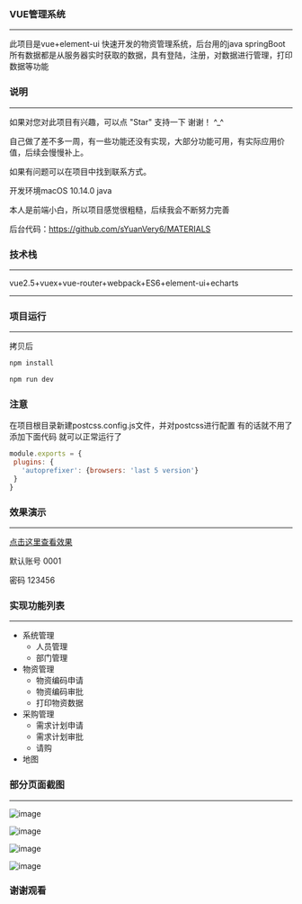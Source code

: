 ### VUE管理系统

---

此项目是vue+element-ui 快速开发的物资管理系统，后台用的java springBoot 所有数据都是从服务器实时获取的数据，具有登陆，注册，对数据进行管理，打印数据等功能



### 说明

---

如果对您对此项目有兴趣，可以点 "Star" 支持一下 谢谢！ ^_^

自己做了差不多一周，有一些功能还没有实现，大部分功能可用，有实际应用价值，后续会慢慢补上。

如果有问题可以在项目中找到联系方式。

开发环境macOS 10.14.0   java

本人是前端小白，所以项目感觉很粗糙，后续我会不断努力完善

后台代码：https://github.com/sYuanVery6/MATERIALS



### 技术栈

---

vue2.5+vuex+vue-router+webpack+ES6+element-ui+echarts

---



### 项目运行

---



拷贝后

~~~javascript
npm install

npm run dev
~~~

### 注意
 在项目根目录新建postcss.config.js文件，并对postcss进行配置 有的话就不用了
 添加下面代码  就可以正常运行了
 
 ~~~javascript
 module.exports = { 
  plugins: { 
    'autoprefixer': {browsers: 'last 5 version'} 
  } 
}
~~~


### 效果演示

---


[点击这里查看效果](http://www.guojiayu.vip:8080/materils_v2.0/#/)



默认账号 0001 

密码 123456



### 实现功能列表

---

* 系统管理
  - 人员管理
  - 部门管理
* 物资管理
  - 物资编码申请
  - 物资编码审批
  - 打印物资数据
* 采购管理
  - 需求计划申请
  - 需求计划审批
  - 请购
* 地图



### 部分页面截图

---
![image](https://github.com/guojiayu01/Material/blob/master/images/1.png) 

![image](https://github.com/guojiayu01/Material/blob/master/images/2.png) 

![image](https://github.com/guojiayu01/Material/blob/master/images/3.png) 

![image](https://github.com/guojiayu01/Material/blob/master/images/4.png) 









### 谢谢观看

